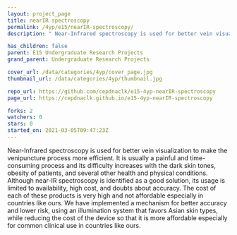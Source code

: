 ```yaml
---
layout: project_page
title: nearIR spectroscopy
permalink: /4yp/e15/nearIR-spectroscopy/
description: " Near-Infrared spectroscopy is used for better vein visualization to make the venipuncture process more efficient. It is usually a painful and time-consuming process and its difficulty increases with the dark skin tones, obesity of patients, and several other health and physical conditions.  Although near-IR spectroscopy is identified as a good solution, its usage is limited to availability, high cost, and doubts about accuracy. The cost of each of these products is very high and not affordable especially in countries like ours. We have implemented a mechanism for better accuracy and lower risk, using an illumination system that favors Asian skin types, while reducing the cost of the device so that it is more affordable especially for common clinical use in countries like ours."

has_children: false
parent: E15 Undergraduate Research Projects
grand_parent: Undergraduate Research Projects

cover_url: /data/categories/4yp/cover_page.jpg
thumbnail_url: /data/categories/4yp/thumbnail.jpg

repo_url: https://github.com/cepdnaclk/e15-4yp-nearIR-spectroscopy
page_url: https://cepdnaclk.github.io/e15-4yp-nearIR-spectroscopy

forks: 2
watchers: 0
stars: 0
started_on: 2021-03-05T09:47:23Z
---
```

 Near-Infrared spectroscopy is used for better vein visualization to make the venipuncture process more efficient. It is usually a painful and time-consuming process and its difficulty increases with the dark skin tones, obesity of patients, and several other health and physical conditions.  Although near-IR spectroscopy is identified as a good solution, its usage is limited to availability, high cost, and doubts about accuracy. The cost of each of these products is very high and not affordable especially in countries like ours. We have implemented a mechanism for better accuracy and lower risk, using an illumination system that favors Asian skin types, while reducing the cost of the device so that it is more affordable especially for common clinical use in countries like ours.

